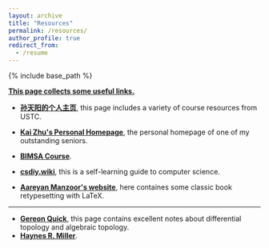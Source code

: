 ```yaml
---
layout: archive
title: "Resources"
permalink: /resources/
author_profile: true
redirect_from:
  - /resume
---
```

{% include base_path %} 

**<u>This page collects some useful links.</u>**

* **[孙天阳的个人主页](https://tysunseven.github.io/)**, this page includes a variety of course resources from USTC.

* **[Kai Zhu's Personal Homepage](https://mmkaymath.github.io/KaiZhu2003.github.io/)**, the personal homepage of one of my outstanding seniors.

* **[BIMSA Course](https://bimsa.net:10000/course.php)**.    
* **[csdiy.wiki](https://csdiy.wiki/en/)**, this is a self-learning guide to computer science.

* **[Aareyan Manzoor's website](https://aareyanmanzoor.github.io/)**, here containes some classic book retypesetting with LaTeX. 

------

* **[Gereon Quick](https://gereonq.folk.ntnu.no/)**, this page contains excellent notes about differential topology and algebraic topology.
* **[Haynes R. Miller](https://math.mit.edu/~hrm/)**.
